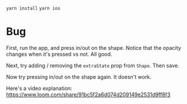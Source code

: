 `yarn install`
`yarn ios`

# Bug

First, run the app, and press in/out on the shape. Notice that the opacity changes when it's pressed vs not. All good.

Next, try adding / removing the `extraState` prop from `Shape`. Then save.

Now try pressing in/out on the shape again. It doesn't work.

Here's a video explanation: https://www.loom.com/share/91bc5f2a6d074d209149e2531d9ff8f3
